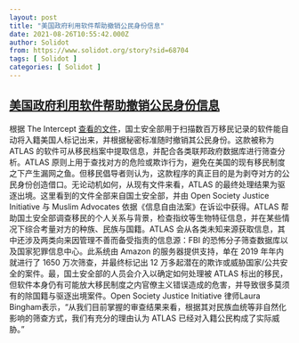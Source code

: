 ```yaml
---
layout: post
title: "美国政府利用软件帮助撤销公民身份信息"
date: 2021-08-26T10:55:42.000Z
author: Solidot
from: https://www.solidot.org/story?sid=68704
tags: [ Solidot ]
categories: [ Solidot ]
---
```

<!--1629975342000-->
[美国政府利用软件帮助撤销公民身份信息](https://www.solidot.org/story?sid=68704)
------

<div>
根据 The Intercept <a href="https://theintercept.com/2021/08/25/atlas-citizenship-denaturalization-homeland-security/">查看的文件</a>，国土安全部用于扫描数百万移民记录的软件能自动将入籍美国人标记出来，并根据秘密标准随时撤销其公民身份。这款被称为 ATLAS 的软件可从移民档案中提取信息，并配合各类联邦政府数据库进行筛查分析。ATLAS 原则上用于查找对方的危险或欺诈行为，避免在美国的现有移民制度之下产生漏网之鱼。但移民倡导者则认为，这款程序的真正目的是为剥夺对方的公民身份创造借口。无论动机如何，从现有文件来看，ATLAS 的最终处理结果为驱逐出境。这里看到的文件全部来自国土安全部，并由 Open Society Justice Initiative 与 Muslim Advocates 依据《信息自由法案》在诉讼中获得。ATLAS 帮助国土安全部调查移民的个人关系与背景，检查指纹等生物特征信息，并在某些情况下综合考量对方的种族、民族与国籍。ATLAS 会从各类未知来源获取信息，其中还涉及两类向来因管理不善而备受指责的信息源：FBI 的恐怖分子筛查数据库以及国家犯罪信息中心。此系统由 Amazon 的服务器提供支持，单在 2019 年年内就进行了 1650 万次筛查，并最终标记出 12 万多起潜在的欺诈或威胁国家/公共安全的案件。最，国土安全部的人员会介入以确定如何处理被 ATLAS 标出的移民，但软件本身仍有可能放大移民制度之内官僚主义错误造成的危害，并导致很多莫须有的除国籍与驱逐出境案件。Open Society Justice Initiative 律师Laura Bingham表示，“从我们目前掌握的审查结果来看，根据其对民族血统等非自然化影响的筛查方式，我们有充分的理由认为 ATLAS 已经对入籍公民构成了实际威胁。”
</div>
